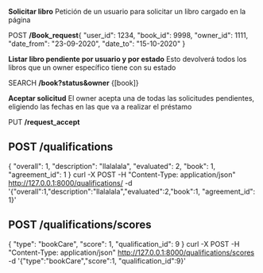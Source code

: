 ﻿**Solicitar libro**
Petición de un usuario para solicitar un libro cargado en la página 


POST **/Book_request**{
        "user_id": 1234,
        "book_id": 9998,
        "owner_id": 1111,
        "date_from": "23-09-2020",
        "date_to": "15-10-2020"
}


**Listar libro pendiente por usuario y por estado**
Esto devolverá todos los libros que un owner específico tiene con su estado 


SEARCH **/book?status&owner**
{[book]}


**Aceptar solicitud**
El owner acepta una de todas las solicitudes pendientes, eligiendo las fechas en las que va a realizar el préstamo 


PUT **/request_accept**

## POST /qualifications 
{
	"overall": 1,
	"description": "llalalala",
	"evaluated": 2,
	"book": 1,
	"agreement_id": 1
}
curl -X POST  -H "Content-Type: application/json" http://127.0.0.1:8000/qualifications/  -d '{"overall":1,"description":"llalalala","evaluated":2,"book":1, "agreement_id": 1}'

## POST /qualifications/scores
{
	"type": "bookCare",
	"score": 1,
	"qualification_id": 9
}
curl -X POST  -H "Content-Type: application/json" http://127.0.0.1:8000/qualifications/scores  -d '{"type":"bookCare","score":1, "qualification_id":9}'